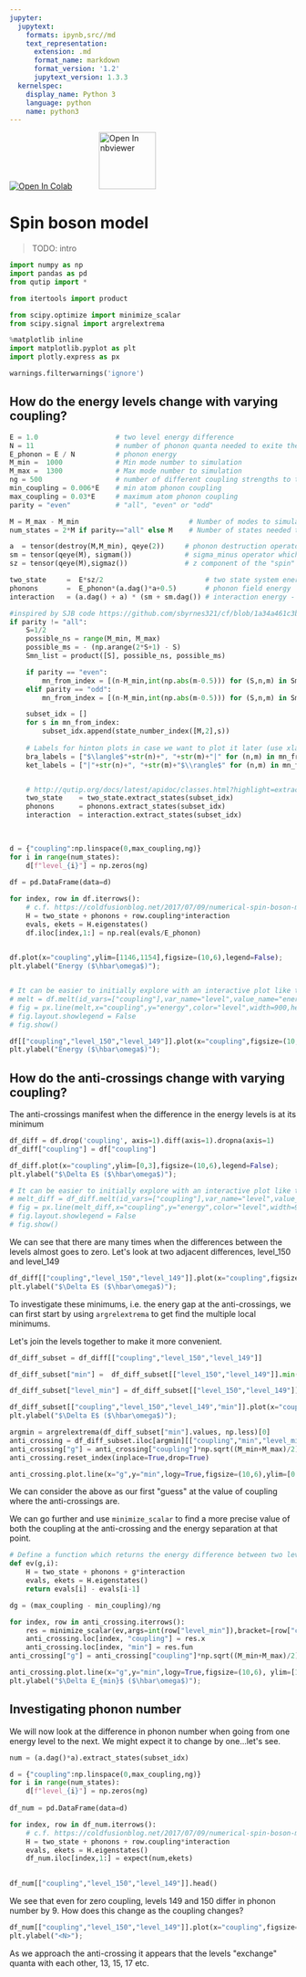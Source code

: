 ```yaml
---
jupyter:
  jupytext:
    formats: ipynb,src//md
    text_representation:
      extension: .md
      format_name: markdown
      format_version: '1.2'
      jupytext_version: 1.3.3
  kernelspec:
    display_name: Python 3
    language: python
    name: python3
---
```


<a href="https://colab.research.google.com/github/project-ida/two-state-quantum-systems/blob/matt-sandbox/04-spin-boson-model.ipynb" target="_parent"><img src="https://colab.research.google.com/assets/colab-badge.svg" alt="Open In Colab"/></a> &nbsp;&nbsp;&nbsp;&nbsp;&nbsp;&nbsp;&nbsp;&nbsp;&nbsp;&nbsp; <a href="https://nbviewer.jupyter.org/github/project-ida/two-state-quantum-systems/blob/matt-sandbox/04-spin-boson-model.ipynb" target="_parent"><img src="https://nbviewer.jupyter.org/static/img/nav_logo.svg" alt="Open In nbviewer" width="100"/></a>


# Spin boson model


> TODO: intro

```python
import numpy as np
import pandas as pd
from qutip import *

from itertools import product

from scipy.optimize import minimize_scalar
from scipy.signal import argrelextrema

%matplotlib inline
import matplotlib.pyplot as plt
import plotly.express as px

warnings.filterwarnings('ignore')
```

## How do the energy levels change with varying coupling?

```python
E = 1.0                   # two level energy difference
N = 11                    # number of phonon quanta needed to exite the atom
E_phonon = E / N          # phonon energy
M_min =  1000             # Min mode number to simulation
M_max =  1300             # Max mode number to simulation
ng = 500                  # number of different coupling strengths to try out (need 100 to reproduce SJByrnes Moiré pattern)
min_coupling = 0.006*E    # min atom phonon coupling
max_coupling = 0.03*E     # maximum atom phonon coupling
parity = "even"           # "all", "even" or "odd"

M = M_max - M_min                           # Number of modes to simulate
num_states = 2*M if parity=="all" else M    # Number of states needed to represent the system
```

```python
a  = tensor(destroy(M,M_min), qeye(2))     # phonon destruction operator
sm = tensor(qeye(M), sigmam())             # sigma_minus operator which is often called a lowering operator
sz = tensor(qeye(M),sigmaz())              # z component of the "spin" of the two level system

two_state     =  E*sz/2                         # two state system energy
phonons       =  E_phonon*(a.dag()*a+0.5)       # phonon field energy
interaction   = (a.dag() + a) * (sm + sm.dag()) # interaction energy - needs to be multiplied by coupling constant in final H
```

```python
#inspired by SJB code https://github.com/sbyrnes321/cf/blob/1a34a461c3b15e26cad3a15de3402142b07422d9/spinboson.py#L56
if parity != "all":
    S=1/2
    possible_ns = range(M_min, M_max)
    possible_ms = - (np.arange(2*S+1) - S)
    Smn_list = product([S], possible_ns, possible_ms)

    if parity == "even":
        mn_from_index = [(n-M_min,int(np.abs(m-0.5))) for (S,n,m) in Smn_list if (S+m+n) % 2 == 0]
    elif parity == "odd":
        mn_from_index = [(n-M_min,int(np.abs(m-0.5))) for (S,n,m) in Smn_list if (S+m+n) % 2 == 1]

    subset_idx = []
    for s in mn_from_index:
        subset_idx.append(state_number_index([M,2],s))
    
    # Labels for hinton plots in case we want to plot it later (use xlabels=ket_labels, ylabels = bra_labels)
    bra_labels = ["$\langle$"+str(n)+", "+str(m)+"|" for (n,m) in mn_from_index]
    ket_labels = ["|"+str(n)+", "+str(m)+"$\\rangle$" for (n,m) in mn_from_index]


    # http://qutip.org/docs/latest/apidoc/classes.html?highlight=extract_states#qutip.Qobj.extract_states
    two_state    = two_state.extract_states(subset_idx) 
    phonons      = phonons.extract_states(subset_idx) 
    interaction  = interaction.extract_states(subset_idx) 
    
    
```

```python
d = {"coupling":np.linspace(0,max_coupling,ng)}
for i in range(num_states):
    d[f"level_{i}"] = np.zeros(ng)
    
df = pd.DataFrame(data=d)
```

```python
for index, row in df.iterrows():
    # c.f. https://coldfusionblog.net/2017/07/09/numerical-spin-boson-model-part-1/
    H = two_state + phonons + row.coupling*interaction
    evals, ekets = H.eigenstates()
    df.iloc[index,1:] = np.real(evals/E_phonon)
    
```

```python
df.plot(x="coupling",ylim=[1146,1154],figsize=(10,6),legend=False);
plt.ylabel("Energy ($\hbar\omega$)");


# It can be easier to initially explore with an interactive plot like the one below (it does take more memory though).
# melt = df.melt(id_vars=["coupling"],var_name="level",value_name="energy")
# fig = px.line(melt,x="coupling",y="energy",color="level",width=900,height=600)
# fig.layout.showlegend = False 
# fig.show()
```

```python
df[["coupling","level_150","level_149"]].plot(x="coupling",figsize=(10,6));
plt.ylabel("Energy ($\hbar\omega$)");
```

## How do the anti-crossings change with varying coupling?


The anti-crossings manifest when the difference in the energy levels is at its minimum

```python
df_diff = df.drop('coupling', axis=1).diff(axis=1).dropna(axis=1)
df_diff["coupling"] = df["coupling"]
```

```python
df_diff.plot(x="coupling",ylim=[0,3],figsize=(10,6),legend=False);
plt.ylabel("$\Delta E$ ($\hbar\omega$)");

# It can be easier to initially explore with an interactive plot like the one below (it does take more memory though).
# melt_diff = df_diff.melt(id_vars=["coupling"],var_name="level",value_name="energy")
# fig = px.line(melt_diff,x="coupling",y="energy",color="level",width=900,height=600)
# fig.layout.showlegend = False 
# fig.show()
```

We can see that there are many times when the differences between the levels almost goes to zero. Let's look at two adjacent differences, level_150 and level_149

```python
df_diff[["coupling","level_150","level_149"]].plot(x="coupling",figsize=(10,6));
plt.ylabel("$\Delta E$ ($\hbar\omega$)");
```

To investigate these minimums, i.e. the enery gap at the anti-crossings, we can first start by using `argrelextrema` to get find the multiple local minimums.


Let's join the levels together to make it more convenient.

```python
df_diff_subset = df_diff[["coupling","level_150","level_149"]]
```

```python
df_diff_subset["min"] =  df_diff_subset[["level_150","level_149"]].min(axis=1)
```

```python
df_diff_subset["level_min"] = df_diff_subset[["level_150","level_149"]].idxmin(axis=1).str.split("_",expand = True)[1]
```

```python
df_diff_subset[["coupling","level_150","level_149","min"]].plot(x="coupling",figsize=(10,6));
plt.ylabel("$\Delta E$ ($\hbar\omega$)");
```

```python
argmin = argrelextrema(df_diff_subset["min"].values, np.less)[0]
anti_crossing = df_diff_subset.iloc[argmin][["coupling","min","level_min"]]
anti_crossing["g"] = anti_crossing["coupling"]*np.sqrt((M_min+M_max)/2)
anti_crossing.reset_index(inplace=True,drop=True)
```

```python
anti_crossing.plot.line(x="g",y="min",logy=True,figsize=(10,6),ylim=[0.0001,0.2]);
```

We can consider the above as our first "guess" at the value of coupling where the anti-crossings are.

We can go further and use `minimize_scalar` to find a more precise value of both the coupling at the anti-crossing and the energy separation at that point. 

```python
# Define a function which returns the energy difference between two levels for a given coupling
def ev(g,i):
    H = two_state + phonons + g*interaction
    evals, ekets = H.eigenstates()
    return evals[i] - evals[i-1] 
```

```python
dg = (max_coupling - min_coupling)/ng
```

```python
for index, row in anti_crossing.iterrows():
    res = minimize_scalar(ev,args=int(row["level_min"]),bracket=[row["coupling"]-dg, row["coupling"]+dg])
    anti_crossing.loc[index, "coupling"] = res.x
    anti_crossing.loc[index, "min"] = res.fun
anti_crossing["g"] = anti_crossing["coupling"]*np.sqrt((M_min+M_max)/2)
```

```python
anti_crossing.plot.line(x="g",y="min",logy=True,figsize=(10,6), ylim=[1e-7,1e-2], xlim=[0,1],grid=True,marker=".");
plt.ylabel("$\Delta E_{min}$ ($\hbar\omega$)");
```

## Investigating phonon number


We will now look at the difference in phonon number when going from one energy level to the next. We might expect it to change by one...let's see.

```python
num = (a.dag()*a).extract_states(subset_idx)
```

```python
d = {"coupling":np.linspace(0,max_coupling,ng)}
for i in range(num_states):
    d[f"level_{i}"] = np.zeros(ng)
    
df_num = pd.DataFrame(data=d)
```

```python
for index, row in df_num.iterrows():
    # c.f. https://coldfusionblog.net/2017/07/09/numerical-spin-boson-model-part-1/
    H = two_state + phonons + row.coupling*interaction
    evals, ekets = H.eigenstates()
    df_num.iloc[index,1:] = expect(num,ekets)
    
```

```python
df_num[["coupling","level_150","level_149"]].head()
```

We see that even for zero coupling, levels 149 and 150 differ in phonon number by 9. How does this change as the coupling changes?

```python
df_num[["coupling","level_150","level_149"]].plot(x="coupling",figsize=(10,6));
plt.ylabel("<N>");
```

As we approach the anti-crossing it appears that the levels "exchange" quanta with each other, 13, 15, 17 etc.
